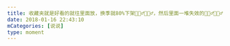 ```yaml
---
title: 收藏夹就是好看的就往里面放，换季就80%下架🤷🏻‍♂️🤷🏻‍♂️，然后里面一堆失效的🤷🏻‍♂️🤷🏻‍♂️
date: 2018-01-16 22:43:10
mCategories: [说说]
type: moment
---
```


